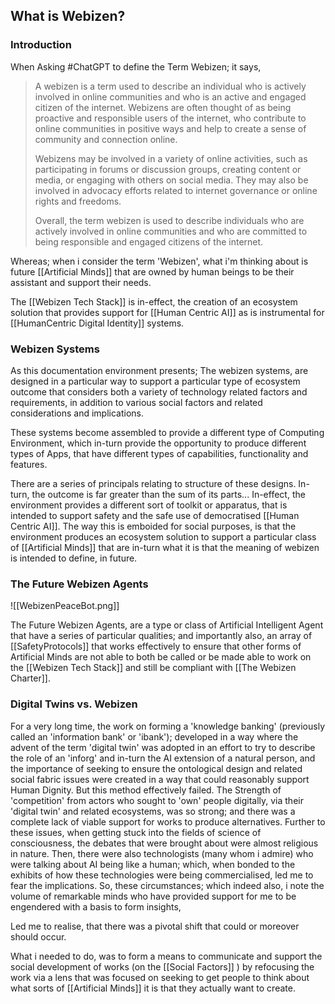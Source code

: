 ## What is Webizen?

### Introduction

When Asking #ChatGPT to define the Term Webizen; it says,

>A webizen is a term used to describe an individual who is actively involved in online communities and who is an active and engaged citizen of the internet. Webizens are often thought of as being proactive and responsible users of the internet, who contribute to online communities in positive ways and help to create a sense of community and connection online.
>
>Webizens may be involved in a variety of online activities, such as participating in forums or discussion groups, creating content or media, or engaging with others on social media. They may also be involved in advocacy efforts related to internet governance or online rights and freedoms.
>
>Overall, the term webizen is used to describe individuals who are actively involved in online communities and who are committed to being responsible and engaged citizens of the internet.

Whereas; when i consider the term 'Webizen', what i'm thinking about is future [[Artificial Minds]] that are owned by human beings to be their assistant and support their needs. 

The [[Webizen Tech Stack]] is in-effect, the creation of an ecosystem solution that provides support for [[Human Centric AI]] as is instrumental for [[HumanCentric Digital Identity]] systems.

### Webizen Systems
As this documentation environment presents; The webizen systems, are designed in a particular way to support a particular type of ecosystem outcome that considers both a variety of technology related factors and requirements, in addition to various social factors and related considerations and implications. 

These systems become assembled to provide a different type of Computing Environment, which in-turn provide the opportunity to produce different types of Apps, that have different types of capabilities, functionality and features. 

There are a series of principals relating to structure of these designs.  In-turn, the outcome is far greater than the sum of its parts...  In-effect, the environment provides a different sort of toolkit or apparatus, that is intended to support safety and the safe use of democratised [[Human Centric AI]].   The way this is emboided for social purposes, is that the environment produces an ecosystem solution to support a particular class of [[Artificial Minds]] that are in-turn what it is that the meaning of webizen is intended to define, in future. 

### The Future Webizen Agents

![[WebizenPeaceBot.png]]

The Future Webizen Agents, are a type or class of Artificial Intelligent Agent that have a series of particular qualities; and importantly also, an array of [[SafetyProtocols]] that works effectively to ensure that other forms of Artificial Minds are not able to both be called or be made able to work on the [[Webizen Tech Stack]] and still be compliant with [[The Webizen Charter]].

### Digital Twins vs. Webizen

For a very long time, the work on forming a 'knowledge banking' (previously called an 'information bank' or 'ibank'); developed in a way where the advent of the term 'digital twin' was adopted in an effort to try to describe the role of an 'inforg' and in-turn the AI extension of a natural person, and the importance of seeking to ensure the ontological design and related social fabric issues were created in a way that could reasonably support Human Dignity.  But this method effectively failed.  The Strength of 'competition' from actors who sought to 'own' people digitally, via their 'digital twin' and related ecosystems, was so strong; and there was a complete lack of viable support for works to produce alternatives.  Further to these issues, when getting stuck into the fields of science of consciousness, the debates that were brought about were almost religious in nature.  Then, there were also technologists (many whom i admire) who were talking about AI being like a human; which, when bonded to the exhibits of how these technologies were being commercialised, led me to fear the implications.   So, these circumstances; which indeed also, i note the volume of remarkable minds who have provided support for me to be engendered with a basis to form insights,

Led me to realise, that there was a pivotal shift that could or moreover should occur. 

What i needed to do, was to form a means to communicate and support the social development of works (on the [[Social Factors]] ) by refocusing the work via a lens that was focused on seeking to get people to think about what sorts of [[Artificial Minds]] it is that they actually want to create.  
